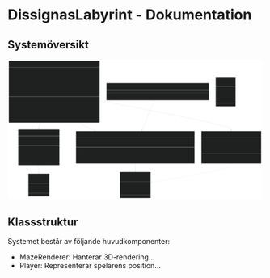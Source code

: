 # DissignasLabyrint - Dokumentation

## Systemöversikt
![Klassdiagram](diagrams/exports/class-diagram.svg)

## Klassstruktur
Systemet består av följande huvudkomponenter:
- MazeRenderer: Hanterar 3D-rendering...
- Player: Representerar spelarens position...